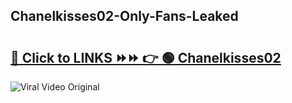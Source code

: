 
 ## Chanelkisses02-Only-Fans-Leaked

# <h2><a href="https://clipsfans.com/Chanelkisses02&ref=git">🔗 Click to LINKS ⏩⏩ 👉 🟢 Chanelkisses02 </a></h2>

<a href="https://clipsfans.com/Chanelkisses02&ref=git" rel="nofollow" data-target="animated-image.originalLink"><img src="https://i.ibb.co.com/xMMVF88/686577567.gif" alt="Viral Video Original" style="max-width: 100%; display: inline-block;" data-target="animated-image.originalImage"></a>
